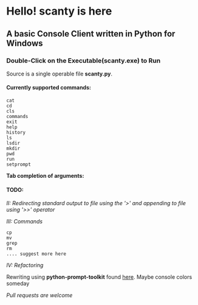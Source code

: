 # Hello! scanty is here
## A basic Console Client written in Python for Windows
### Double-Click on the Executable(scanty.exe) to Run

Source is a single operable file **scanty.py**. 

#### Currently supported commands:
```console
cat
cd
cls
commands
exit
help
history
ls
lsdir
mkdir
pwd
run
setprompt
```

**Tab completion of arguments:**


#### TODO:


*II: Redirecting standard output to file using the '>' and appending to file using '>>' operator*

*III: Commands*
```console
cp
mv
grep
rm
.... suggest more here
```

*IV: Refactoring*

Rewriting using **python-prompt-toolkit** found <a href="https://github.com/prompt-toolkit/python-prompt-toolkit">here</a>.
Maybe console colors someday

*Pull requests are welcome*